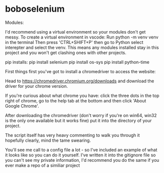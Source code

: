 # boboselenium

Modules:

I'd recommend using a virtual environment so your modules don't get messy.
To create a virtual environment in vscode: 
Run python -m venv venv in the terminal
Then press 'CTRL+SHIFT+P' then go to Python select interepter and select the venv.
This means any modules installed stay in this project and you won't get clashing ones with other projects.

pip installs:
pip install selenium
pip install os-sys
pip install python-time



First things first you've got to install a chromedriver to access the website:

Head to https://chromedriver.chromium.org/downloads and download the driver for your chrome version.

If you're curious about what chrome you have: click the three dots in the top right of chrome, go to the help
tab at the bottom and then click 'About Google Chrome'.

After downloading the chromedriver (don't worry if you're on win64, win32 is the only one available 
but it works fine) put it into the directory of your project.


The script itself has very heavy commenting to walk you through it hopefully clearly, mind the tame swearing.

You'll see me call to a config file a lot - so I've included an example of what it looks like so you can do 
it yourself. I've written it into the gitignore file so you can't see my private information, I'd recommend you 
do the same if you ever make a repo of a similiar project
